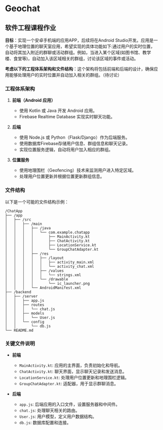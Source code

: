 # Geochat
## 软件工程课程作业

**目标**：实现一个安卓手机端的应用APP，后续将在Android Studio开发。应用是一个基于地理位置的聊天室应用，希望实现的具体功能如下:通过用户的实时位置，自动将其加入附近的群聊或活动群组。例如，当进入某个区域(如图书馆、教学楼、食堂等)，自动加入该区域相关的群组，讨论该区域的事件或活动。

**考虑以下的工程体系架构和文件结构**：这个架构将包括前端和后端的设计，确保应用能够处理用户的实时位置并自动加入相关的群组。（待讨论）

### 工程体系架构

1. **前端（Android 应用）**
   - 使用 Kotlin 或 Java 开发 Android 应用。
   - Firebase Realtime Database 实现实时聊天功能。

2. **后端**
   - 使用 Node.js 或 Python（Flask/Django）作为后端服务。
   - 使用数据库Firebase存储用户信息、群组信息和聊天记录。
   - 实现位置服务逻辑，自动将用户加入相应的群组。

3. **位置服务**
   - 使用地理围栏（Geofencing）技术来监测用户进入特定区域。
   - 处理用户位置更新并根据位置更新群组信息。

### 文件结构

以下是一个可能的文件结构示例：

```
/ChatApp
├── /app
│   ├── /src
│   │   ├── /main
│   │   │   ├── /java
│   │   │   │   └── com.example.chatapp
│   │   │   │       ├── MainActivity.kt
│   │   │   │       ├── ChatActivity.kt
│   │   │   │       ├── LocationService.kt
│   │   │   │       └── GroupChatAdapter.kt
│   │   │   ├── /res
│   │   │   │   ├── /layout
│   │   │   │   │   ├── activity_main.xml
│   │   │   │   │   └── activity_chat.xml
│   │   │   │   ├── /values
│   │   │   │   │   └── strings.xml
│   │   │   │   └── /drawable
│   │   │   │       └── ic_launcher.png
│   │   │   └── AndroidManifest.xml
├── /backend
│   ├── /server
│   │   ├── app.js
│   │   ├── routes
│   │   │   └── chat.js
│   │   ├── models
│   │   │   └── User.js
│   │   └── config
│   │       └── db.js
└── README.md
```

### 关键文件说明

- **前端**
  - `MainActivity.kt`: 应用的主界面，负责初始化和导航。
  - `ChatActivity.kt`: 聊天界面，显示聊天记录和发送消息。
  - `LocationService.kt`: 处理用户位置更新和地理围栏逻辑。
  - `GroupChatAdapter.kt`: 适配器，用于显示群聊消息。

- **后端**
  - `app.js`: 后端应用的入口文件，设置服务器和中间件。
  - `chat.js`: 处理聊天相关的路由。
  - `User.js`: 用户模型，定义用户数据结构。
  - `db.js`: 数据库配置和连接。
